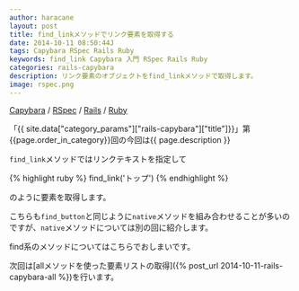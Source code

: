 ```yaml
---
author: haracane
layout: post
title: find_linkメソッドでリンク要素を取得する
date: 2014-10-11 08:50:44J
tags: Capybara RSpec Rails Ruby
keywords: find_link Capybara 入門 RSpec Rails Ruby
categories: rails-capybara
description: リンク要素のオブジェクトをfind_linkメソッドで取得します。
image: rspec.png
---
```

[Capybara](/tags/capybara/) / [RSpec](/tags/rspec/) / [Rails](/tags/rails/) / [Ruby](/tags/ruby/)

「{{ site.data["category_params"]["rails-capybara"]["title"]}}」第{{page.order_in_category}}回の今回は{{ page.description }}

`find_link`メソッドではリンクテキストを指定して

{% highlight ruby %}
find_link('トップ')
{% endhighlight %}

のように要素を取得します。

こちらも`find_button`と同じように`native`メソッドを組み合わせることが多いのですが、`native`メソッドについては別の回に紹介します。

find系のメソッドについてはこちらでおしまいです。

次回は[allメソッドを使った要素リストの取得]({% post_url 2014-10-11-rails-capybara-all %})を行います。
